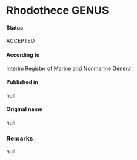Rhodothece GENUS
=======

#### Status
ACCEPTED

#### According to
Interim Register of Marine and Nonmarine Genera

#### Published in
null

#### Original name
null

### Remarks
null